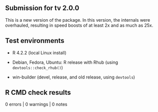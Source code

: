## Submission for tv 2.0.0

This is a new version of the package. In this version, the internals
were overhauled, resulting in speed boosts of at least 2x and as much as 25x.

## Test environments

* R 4.2.2 (local Linux install)

* Debian, Fedora, Ubuntu: R release with Rhub (using `devtools::check_rhub()`)

* win-builder (devel, release, and old release, using `devtools`)

## R CMD check results

0 errors | 0 warnings | 0 notes
